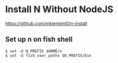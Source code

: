 # Install N Without NodeJS

https://github.com/mklement0/n-install

## Set up n on fish shell

```
$ set -U N_PREFIX $HOME/n
$ set -U fish_user_paths $N_PREFIX/bin
```
